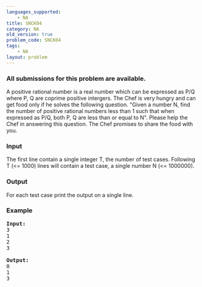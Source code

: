 ```yaml
---
languages_supported:
    - NA
title: SNCK04
category: NA
old_version: true
problem_code: SNCK04
tags:
    - NA
layout: problem
---
```

###  All submissions for this problem are available. 

A positive rational number is a real number which can be expressed as P/Q where P, Q are coprime positive intergers. The Chef is very hungry and can get food only if he solves the following question. "Given a number N, find the number of positive rational numbers less than 1 such that when expressed as P/Q, both P, Q are less than or equal to N". Please help the Chef in answering this question. The Chef promises to share the food with you.


### Input

The first line contain a single integer T, the number of test cases. Following T (&lt;= 1000) lines will contain a test case, a single number N (&lt;= 1000000).


### Output

For each test case print the output on a single line.


### Example

<pre>
<b>Input:</b>
3
1
2
3

<b>Output:</b>
0
1
3
</pre>